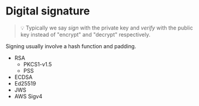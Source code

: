# Digital signature

> 💡 Typically we say _sign_ with the private key and _verify_ with the public key instead of "encrypt" and "decrypt" respectively.

Signing usually involve a hash function and padding.

* RSA
    * PKCS1-v1.5
    * PSS
* ECDSA
* Ed25519
* JWS
* AWS Sigv4
